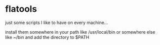 flatools
========

just some scripts I like to have on every machine...

install them somewhere in your path like /usr/local/bin or somewhere else like ~/bin and add the directory to $PATH
